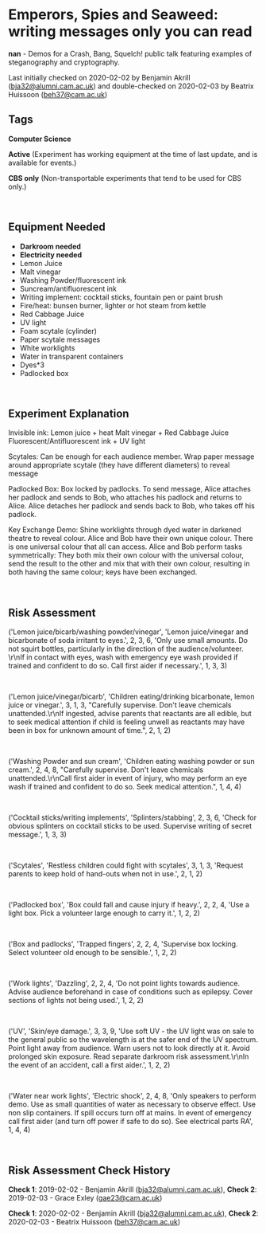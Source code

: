 # Emperors, Spies and Seaweed: writing messages only you can read

**nan** - Demos for a Crash, Bang, Squelch! public talk featuring examples of steganography and cryptography.

Last initially checked on 2020-02-02 by Benjamin Akrill (bja32@alumni.cam.ac.uk) and double-checked on 2020-02-03 by Beatrix Huissoon (beh37@cam.ac.uk)

## Tags
<!--- Start Tags (DO NOT REMOVE THIS COMMENT) --->

**Computer Science**

**Active** (Experiment has working equipment at the time of last update, and is available for events.)

**CBS only** (Non-transportable experiments that tend to be used for CBS only.)
<!--- End Tags (DO NOT REMOVE THIS COMMENT) --->

<br/>

## Equipment Needed 
- **Darkroom needed**
- **Electricity needed**
- Lemon Juice
- Malt vinegar
- Washing Powder/fluorescent ink
- Suncream/antifluorescent ink
- Writing implement: cocktail sticks, fountain pen or paint brush
- Fire/heat: bunsen burner, lighter or hot steam from kettle
- Red Cabbage Juice
- UV light
- Foam scytale (cylinder)
- Paper scytale messages
- White worklights
- Water in transparent containers
- Dyes*3
- Padlocked box

<br/>

## Experiment Explanation 

Invisible ink:
Lemon juice + heat
Malt vinegar + Red Cabbage Juice
Fluorescent/Antifluorescent ink + UV light

Scytales:
Can be enough for each audience member. Wrap paper message around appropriate scytale (they have different diameters) to reveal message

Padlocked Box:
Box locked by padlocks. To send message, Alice attaches her padlock and sends to Bob, who attaches his padlock and returns to Alice. Alice detaches her padlock and sends back to Bob, who takes off his padlock.

Key Exchange Demo:
Shine worklights through dyed water in darkened theatre to reveal colour. Alice and Bob have their own unique colour. There is one universal colour that all can access.
Alice and Bob perform tasks symmetrically: They both mix their own colour with the universal colour, send the result to the other and mix that with their own colour, resulting in both having the same colour; keys have been exchanged.

<br/>

## Risk Assessment

('Lemon juice/bicarb/washing powder/vinegar', 'Lemon juice/vinegar and bicarbonate of soda irritant to eyes.', 2, 3, 6, 'Only use small amounts. Do not squirt bottles, particularly in the direction of the audience/volunteer. \r\nIf in contact with eyes, wash with emergency eye wash provided if trained and confident to do so. Call first aider if necessary.', 1, 3, 3)

<br/>

('Lemon juice/vinegar/bicarb', 'Children eating/drinking bicarbonate, lemon juice or vinegar.', 3, 1, 3, "Carefully supervise. Don't leave chemicals unattended.\r\nIf ingested, advise parents that reactants are all edible, but to seek medical attention if child is feeling unwell as reactants may have been in box for unknown amount of time.", 2, 1, 2)

<br/>

('Washing Powder and sun cream', 'Children eating washing powder or sun cream.', 2, 4, 8, "Carefully supervise. Don't leave chemicals unattended.\r\nCall first aider in event of injury, who may perform an eye wash if trained and confident to do so. Seek medical attention.", 1, 4, 4)

<br/>

('Cocktail sticks/writing implements', 'Splinters/stabbing', 2, 3, 6, 'Check for obvious splinters on cocktail sticks to be used. Supervise writing of secret message.', 1, 3, 3)

<br/>

('Scytales', 'Restless children could fight with scytales', 3, 1, 3, 'Request parents to keep hold of hand-outs when not in use.', 2, 1, 2)

<br/>

('Padlocked box', 'Box could fall and cause injury if heavy.', 2, 2, 4, 'Use a light box. Pick a volunteer large enough to carry it.', 1, 2, 2)

<br/>

('Box and padlocks', 'Trapped fingers', 2, 2, 4, 'Supervise box locking. Select volunteer old enough to be sensible.', 1, 2, 2)

<br/>

('Work lights', 'Dazzling', 2, 2, 4, 'Do not point lights towards audience. Advise audience beforehand in case of conditions such as epilepsy. Cover sections of lights not being used.', 1, 2, 2)

<br/>

('UV', 'Skin/eye damage.', 3, 3, 9, 'Use soft UV - the UV light was on sale to the general public so the wavelength is at the safer end of the UV spectrum. Point light away from audience. Warn users not to look directly at it. Avoid prolonged skin exposure. Read separate darkroom risk assessment.\r\nIn the event of an accident, call a first aider.', 1, 2, 2)

<br/>

('Water near work lights', 'Electric shock', 2, 4, 8, 'Only speakers to perform demo. Use as small quantities of water as necessary to observe effect. Use non slip containers. If spill occurs turn off at mains. In event of emergency call first aider (and turn off power if safe to do so). See electrical parts RA', 1, 4, 4)

<br/>

## Risk Assessment Check History 

**Check 1**: 2019-02-02 - Benjamin Akrill (bja32@alumni.cam.ac.uk), **Check 2**: 2019-02-03 - Grace Exley (gae23@cam.ac.uk)

**Check 1**: 2020-02-02 - Benjamin Akrill (bja32@alumni.cam.ac.uk), **Check 2**: 2020-02-03 - Beatrix Huissoon (beh37@cam.ac.uk)